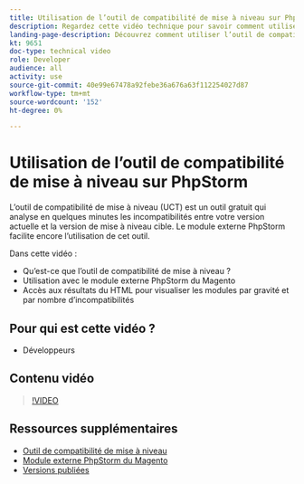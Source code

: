 ```yaml
---
title: Utilisation de l’outil de compatibilité de mise à niveau sur PhpStorm
description: Regardez cette vidéo technique pour savoir comment utiliser l’outil de compatibilité de mise à niveau avec le module externe PhpStorm.
landing-page-description: Découvrez comment utiliser l’outil de compatibilité de mise à niveau avec le module externe PhpStorm afin de faciliter l’identification et la résolution des incompatibilités.
kt: 9651
doc-type: technical video
role: Developer
audience: all
activity: use
source-git-commit: 40e99e67478a92febe36a676a63f112254027d87
workflow-type: tm+mt
source-wordcount: '152'
ht-degree: 0%

---
```


# Utilisation de l’outil de compatibilité de mise à niveau sur PhpStorm

L’outil de compatibilité de mise à niveau (UCT) est un outil gratuit qui analyse en quelques minutes les incompatibilités entre votre version actuelle et la version de mise à niveau cible. Le module externe PhpStorm facilite encore l’utilisation de cet outil.

Dans cette vidéo :

- Qu’est-ce que l’outil de compatibilité de mise à niveau ?
- Utilisation avec le module externe PhpStorm du Magento
- Accès aux résultats du HTML pour visualiser les modules par gravité et par nombre d’incompatibilités

## Pour qui est cette vidéo ?

- Développeurs

## Contenu vidéo

>[!VIDEO](https://video.tv.adobe.com/v/340150?quality=12&learn=on)

## Ressources supplémentaires

- [Outil de compatibilité de mise à niveau](https://experienceleague.adobe.com/docs/commerce-operations/upgrade-guide/upgrade-compatibility-tool/overview.html)
- [Module externe PhpStorm du Magento](https://plugins.jetbrains.com/plugin/8024-magento-phpstorm)
- [Versions publiées](https://devdocs.magento.com/release/released-versions.html)
